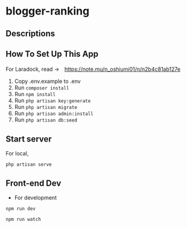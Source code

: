 # blogger-ranking

## Descriptions


## How To Set Up This App

For Laradock, read →　https://note.mu/n_oshiumi01/n/n2b4c81ab127e

1. Copy .env.example to .env
2. Run `composer install`
3. Run `npm install`
4. Run `php artisan key:generate`
5. Run `php artisan migrate`
6. Run `php artisan admin:install`
7. Run `php artisan db:seed`


## Start server

For local,
```
php artisan serve
```

## Front-end Dev

- For development
```
npm run dev
```
```
npm run watch
```
